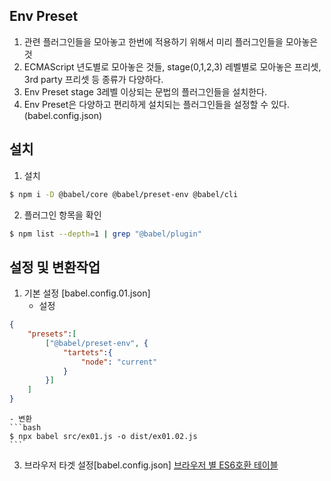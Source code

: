 ## Env Preset
1. 관련 플러그인들을 모아놓고 한번에 적용하기 위해서 미리 플러그인들을 모아놓은 것
2. ECMAScript 년도별로 모아놓은 것들, stage(0,1,2,3) 레벨별로 모아놓은 프리셋,
    3rd party 프리셋 등 종류가 다양하다.
3. Env Preset stage 3레벨 이상되는 문법의 플러그인들을 설치한다.
4. Env Preset은 다양하고 편리하게 설치되는 플러그인들을 설정할 수 있다. (babel.config.json)

## 설치
1. 설치
```bash
$ npm i -D @babel/core @babel/preset-env @babel/cli
```

2. 플러그인 항목을 확인
```bash
$ npm list --depth=1 | grep "@babel/plugin"
```

## 설정 및 변환작업

1. 기본 설정 [babel.config.01.json]
    + 설정
```json
{
    "presets":[
        ["@babel/preset-env", {
            "tartets":{
                "node": "current"
            }
        }]
    ]
}
```

    - 변환
    ```bash
    $ npx babel src/ex01.js -o dist/ex01.02.js
    ```

3. 브라우저 타겟 설정[babel.config.json]
    [브라우저 별 ES6호환 테이블](http://kangax.github.io/compat-)

